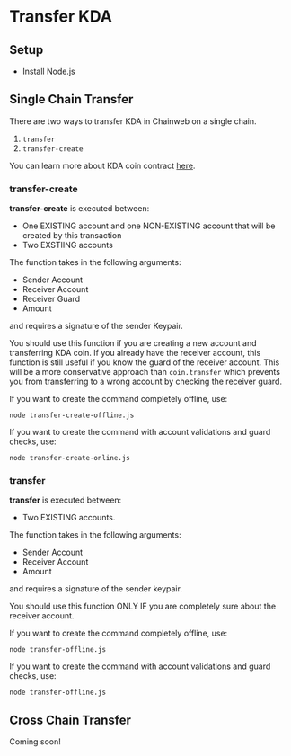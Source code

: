 # Transfer KDA

## Setup

- Install Node.js

## Single Chain Transfer

There are two ways to transfer KDA in Chainweb on a single chain. 
  1. `transfer`
  2. `transfer-create`


You can learn more about KDA coin contract [here](https://github.com/kadena-io/chainweb-node/blob/master/pact/coin-contract/coin.pact).

### transfer-create

**transfer-create** is executed between:   
- One EXISTING account and one NON-EXISTING account that will be created by this transaction
- Two EXSTIING accounts

The function takes in the following arguments: 
- Sender Account
- Receiver Account
- Receiver Guard
- Amount

and requires a signature of the sender Keypair. 

You should use this function if you are creating a new account and transferring KDA coin.
If you already have the receiver account, this function is still useful if you know the guard of the receiver account.
This will be a more conservative approach than `coin.transfer` which prevents you from transferring to a wrong account by checking the receiver guard. 

If you want to create the command completely offline, use: 
```
node transfer-create-offline.js
```
If you want to create the command with account validations and guard checks, use: 
```
node transfer-create-online.js
```

### transfer

**transfer** is executed between:
- Two EXISTING accounts.

The function takes in the following arguments: 
- Sender Account
- Receiver Account
- Amount 

and requires a signature of the sender keypair. 

You should use this function ONLY IF you are completely sure about the receiver account.

If you want to create the command completely offline, use: 
```
node transfer-offline.js
```
If you want to create the command with account validations and guard checks, use: 
```
node transfer-offline.js
```

## Cross Chain Transfer
  Coming soon!
